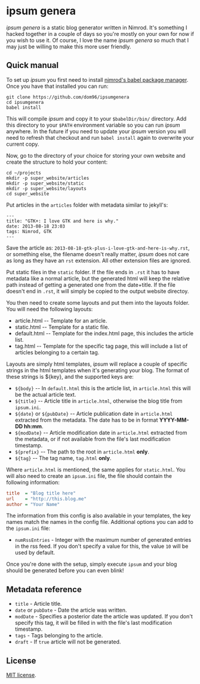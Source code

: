 # ipsum genera

*ipsum genera* is a static blog generator written in Nimrod. It's something
I hacked together in a couple of days so you're mostly on your own for now if
you wish to use it. Of course, I love the name *ipsum genera* so much that I
may just be willing to make this more user friendly.

## Quick manual

To set up *ipsum* you first need to install [nimrod's babel package
manager](https://github.com/nimrod-code/babel). Once you have that installed
you can run:

```
git clone https://github.com/dom96/ipsumgenera
cd ipsumgenera
babel install
```

This will compile *ipsum* and copy it to your ``$babelDir/bin/`` directory. Add
this directory to your ``$PATH`` environment variable so you can run *ipsum*
anywhere.  In the future if you need to update your *ipsum* version you will
need to refresh that checkout and run ``babel install`` again to overwrite your
current copy.

Now, go to the directory of your choice for storing your own website and
create the structure to hold your content:

```
cd ~/projects
mkdir -p super_website/articles
mkdir -p super_website/static
mkdir -p super_website/layouts
cd super_website
```

Put articles in the ``articles`` folder with metadata similar to jekyll's:
```
---
title: "GTK+: I love GTK and here is why."
date: 2013-08-18 23:03
tags: Nimrod, GTK
---
```

Save the article as: ``2013-08-18-gtk-plus-i-love-gtk-and-here-is-why.rst``, or
something else, the filename doesn't really matter, *ipsum* does not care as
long as they have an ``rst`` extension. All other extension files are ignored.

Put static files in the ``static`` folder. If the file ends in ``.rst`` it has
to have metadata like a normal article, but the generated html will keep the
relative path instead of getting a generated one from the date+title. If the
file doesn't end in ``.rst``, it will simply be copied to the output website
directoy.

You then need to create some layouts and put them into the layouts folder.
You will need the following layouts:

* article.html -- Template for an article.
* static.html -- Template for a static file.
* default.html -- Template for the index.html page, this includes the article
  list.
* tag.html -- Template for the specific tag page, this will include a list of
  articles belonging to a certain tag.

Layouts are simply html templates, *ipsum* will replace a couple of specific
strings in the html templates when it's generating your blog. The format of
these strings is ${key}, and the supported keys are:

* ``${body}`` -- In ``default.html`` this is the article list, in
  ``article.html`` this will be the actual article text.
* ``${title}`` -- Article title in ``article.html``, otherwise the blog title
  from ``ipsum.ini``.
* ``${date}`` or ``${pubDate}`` -- Article publication date in ``article.html``
  extracted from the metadata.  The date has to be in format **YYYY-MM-DD
  hh:mm**.
* ``${modDate}`` -- Article modification date in ``article.html`` extracted
  from the metadata, or if not available from the file's last modification
  timestamp.
* ``${prefix}`` -- The path to the root in ``article.html`` **only**.
* ``${tag}`` -- The tag name, ``tag.html`` **only**.

Where ``article.html`` is mentioned, the same applies for ``static.html``. You
will also need to create an ``ipsum.ini`` file, the file should contain the
following information:

```ini
title  = "Blog title here"
url    = "http://this.blog.me"
author = "Your Name"
```

The information from this config is also available in your templates, the key
names match the names in the config file. Additional options you can add to the
``ipsum.ini`` file:

* ``numRssEntries`` - Integer with the maximum number of generated entries in
  the rss feed. If you don't specify a value for this, the value ``10`` will be
  used by default.

Once you're done with the setup, simply execute ``ipsum`` and your blog should
be generated before you can even blink!

## Metadata reference

* ``title`` - Article title.
* ``date`` or ``pubDate`` - Date the article was written.
* ``modDate`` - Specifies a posterior date the article was updated. If you
  don't specify this tag, it will be filled in with the file's last
  modification timestamp.
* ``tags`` - Tags belonging to the article.
* ``draft`` - If ``true`` article will not be generated.

## License

[MIT license](LICENSE.md).
